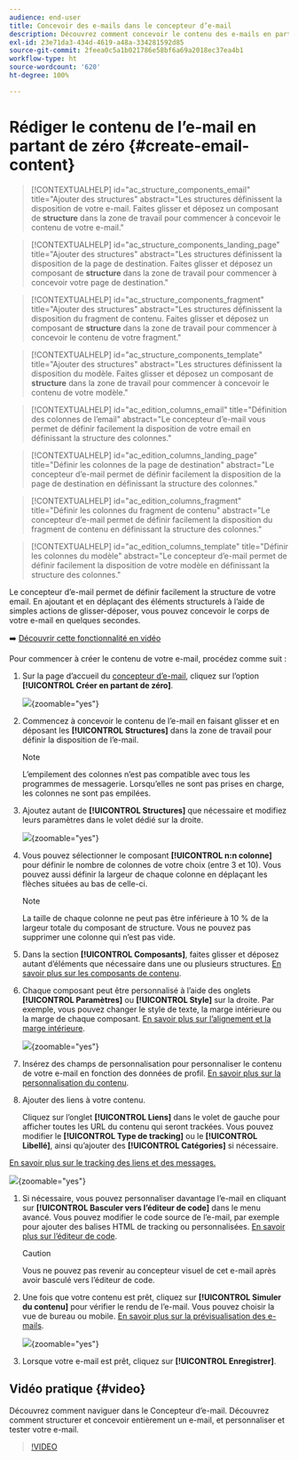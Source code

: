 ```yaml
---
audience: end-user
title: Concevoir des e-mails dans le concepteur d’e-mail
description: Découvrez comment concevoir le contenu des e-mails en partant de zéro.
exl-id: 23e71da3-434d-4619-a48a-334281592d85
source-git-commit: 2feea0c5a1b021786e58bf6a69a2018ec37ea4b1
workflow-type: ht
source-wordcount: '620'
ht-degree: 100%

---
```


# Rédiger le contenu de l’e-mail en partant de zéro {#create-email-content}

>[!CONTEXTUALHELP]
>id="ac_structure_components_email"
>title="Ajouter des structures"
>abstract="Les structures définissent la disposition de votre e-mail. Faites glisser et déposez un composant de **structure** dans la zone de travail pour commencer à concevoir le contenu de votre e-mail."

>[!CONTEXTUALHELP]
>id="ac_structure_components_landing_page"
>title="Ajouter des structures"
>abstract="Les structures définissent la disposition de la page de destination. Faites glisser et déposez un composant de **structure** dans la zone de travail pour commencer à concevoir votre page de destination."

>[!CONTEXTUALHELP]
>id="ac_structure_components_fragment"
>title="Ajouter des structures"
>abstract="Les structures définissent la disposition du fragment de contenu. Faites glisser et déposez un composant de **structure** dans la zone de travail pour commencer à concevoir le contenu de votre fragment."

>[!CONTEXTUALHELP]
>id="ac_structure_components_template"
>title="Ajouter des structures"
>abstract="Les structures définissent la disposition du modèle. Faites glisser et déposez un composant de **structure** dans la zone de travail pour commencer à concevoir le contenu de votre modèle."


>[!CONTEXTUALHELP]
>id="ac_edition_columns_email"
>title="Définition des colonnes de l’email"
>abstract="Le concepteur d’e-mail vous permet de définir facilement la disposition de votre email en définissant la structure des colonnes."

>[!CONTEXTUALHELP]
>id="ac_edition_columns_landing_page"
>title="Définir les colonnes de la page de destination"
>abstract="Le concepteur d’e-mail permet de définir facilement la disposition de la page de destination en définissant la structure des colonnes."

>[!CONTEXTUALHELP]
>id="ac_edition_columns_fragment"
>title="Définir les colonnes du fragment de contenu"
>abstract="Le concepteur d’e-mail permet de définir facilement la disposition du fragment de contenu en définissant la structure des colonnes."

>[!CONTEXTUALHELP]
>id="ac_edition_columns_template"
>title="Définir les colonnes du modèle"
>abstract="Le concepteur d’e-mail permet de définir facilement la disposition de votre modèle en définissant la structure des colonnes."

Le concepteur d’e-mail permet de définir facilement la structure de votre email. En ajoutant et en déplaçant des éléments structurels à l’aide de simples actions de glisser-déposer, vous pouvez concevoir le corps de votre e-mail en quelques secondes.

➡️ [Découvrir cette fonctionnalité en vidéo](#video)

Pour commencer à créer le contenu de votre e-mail, procédez comme suit :

1. Sur la page d’accueil du [concepteur d’e-mail](get-started-email-designer.md#start-authoring), cliquez sur l’option **[!UICONTROL Créer en partant de zéro]**.

   ![](assets/email_designer-from-scratch.png){zoomable="yes"}

1. Commencez à concevoir le contenu de l’e-mail en faisant glisser et en déposant les **[!UICONTROL Structures]** dans la zone de travail pour définir la disposition de l’e-mail.

   >[!NOTE]
   >
   >L’empilement des colonnes n’est pas compatible avec tous les programmes de messagerie. Lorsqu’elles ne sont pas prises en charge, les colonnes ne sont pas empilées.

1. Ajoutez autant de **[!UICONTROL Structures]** que nécessaire et modifiez leurs paramètres dans le volet dédié sur la droite.

   ![](assets/email_designer_structure_components.png){zoomable="yes"}

1. Vous pouvez sélectionner le composant **[!UICONTROL n:n colonne]** pour définir le nombre de colonnes de votre choix (entre 3 et 10). Vous pouvez aussi définir la largeur de chaque colonne en déplaçant les flèches situées au bas de celle-ci.

   >[!NOTE]
   >
   >La taille de chaque colonne ne peut pas être inférieure à 10 % de la largeur totale du composant de structure. Vous ne pouvez pas supprimer une colonne qui n’est pas vide.

1. Dans la section **[!UICONTROL Composants]**, faites glisser et déposez autant d’éléments que nécessaire dans une ou plusieurs structures. [En savoir plus sur les composants de contenu](content-components.md).

1. Chaque composant peut être personnalisé à l’aide des onglets **[!UICONTROL Paramètres]** ou **[!UICONTROL Style]** sur la droite. Par exemple, vous pouvez changer le style de texte, la marge intérieure ou la marge de chaque composant. [En savoir plus sur l’alignement et la marge intérieure](alignment-and-padding.md).

   ![](assets/email_designer-styles.png){zoomable="yes"}

1. Insérez des champs de personnalisation pour personnaliser le contenu de votre e-mail en fonction des données de profil. [En savoir plus sur la personnalisation du contenu](../personalization/personalize.md).

1. Ajouter des liens à votre contenu.

   Cliquez sur l’onglet **[!UICONTROL Liens]** dans le volet de gauche pour afficher toutes les URL du contenu qui seront trackées. Vous pouvez modifier le **[!UICONTROL Type de tracking]** ou le **[!UICONTROL Libellé]**, ainsi qu’ajouter des **[!UICONTROL Catégories]** si nécessaire.

[En savoir plus sur le tracking des liens et des messages.](message-tracking.md)

   ![](assets/email_designer-links.png){zoomable="yes"}

1. Si nécessaire, vous pouvez personnaliser davantage l’e-mail en cliquant sur **[!UICONTROL Basculer vers l’éditeur de code]** dans le menu avancé. Vous pouvez modifier le code source de l’e-mail, par exemple pour ajouter des balises HTML de tracking ou personnalisées. [En savoir plus sur l’éditeur de code](code-content.md).

   >[!CAUTION]
   >
   >Vous ne pouvez pas revenir au concepteur visuel de cet e-mail après avoir basculé vers l’éditeur de code.

1. Une fois que votre contenu est prêt, cliquez sur **[!UICONTROL Simuler du contenu]** pour vérifier le rendu de l’e-mail. Vous pouvez choisir la vue de bureau ou mobile. [En savoir plus sur la prévisualisation des e-mails](../preview-test/preview-test.md).

   ![](assets/email_designer-simulate.png){zoomable="yes"}

1. Lorsque votre e-mail est prêt, cliquez sur **[!UICONTROL Enregistrer]**.

## Vidéo pratique {#video}

Découvrez comment naviguer dans le Concepteur d’e-mail. Découvrez comment structurer et concevoir entièrement un e-mail, et personnaliser et tester votre e-mail.

>[!VIDEO](https://video.tv.adobe.com/v/3425867/?quality=12)
